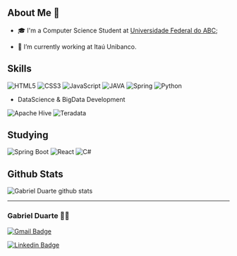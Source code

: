 ## About Me 👋

- 🎓 I'm a Computer Science Student at [Universidade Federal do ABC](https://www.usnews.com/education/best-global-universities/universidade-federal-do-abc-ufabc-528920);

- 🔭 I’m currently working at Itaú Unibanco.

## Skills

![HTML5](https://img.shields.io/badge/-HTML5-E34F26?logo=html5&logoColor=white&style=for-the-badge)
![CSS3](https://img.shields.io/badge/-CSS3-1572B6?logo=css3&logoColor=white&style=for-the-badge)
![JavaScript](https://img.shields.io/badge/-JavaScript-F7DF1E?logo=javascript&logoColor=black&style=for-the-badge)
![JAVA](https://img.shields.io/badge/-Java-007396?logo=java&style=for-the-badge)
![Spring](https://img.shields.io/badge/-Spring-6DB33F?logo=spring&logoColor=white&style=for-the-badge)
![Python](https://img.shields.io/badge/-Python-3776AB?logo=python&logoColor=white&style=for-the-badge)

- DataScience & BigData Development

![Apache Hive](https://img.shields.io/badge/-Hive-FDEE21?logo=apache-hive&logoColor=black&style=for-the-badge)
![Teradata](https://img.shields.io/badge/-Teradata-F37440?logo=teradata&logoColor=white&style=for-the-badge)

## Studying

![Spring Boot](https://img.shields.io/badge/-Spring%20Boot-6DB33F?logo=spring-boot&logoColor=white&style=for-the-badge)
![React](https://img.shields.io/badge/-React-61DAFB?logo=react&logoColor=black&style=for-the-badge)
![C#](https://img.shields.io/badge/-VUE-4FC08D?style=for-the-badge&logo=Vue.js&logoColor=black)

## Github Stats

![Gabriel Duarte github stats](https://github-readme-stats.vercel.app/api?username=Duarte64&count_private=true&theme=radical)

<hr>

### Gabriel Duarte 🧑‍💻

[![Gmail Badge](https://img.shields.io/badge/-gabriel.duartepaz@gmail.com-c14438?style=plastic&logo=Gmail&logoColor=white&link=mailto:gabriel.duartepaz@gmail.com)](mailto:gabriel.duartepaz@gmail.com)

[![Linkedin Badge](https://img.shields.io/badge/-Gabriel%20Duarte-blue?style=plastic&logo=Linkedin&logoColor=white&link=https://www.linkedin.com/in/gabriel-duarte-da-paz-figueiredo-3aaa35197/)](https://www.linkedin.com/in/gabriel-duarte-da-paz-figueiredo-3aaa35197/) 
